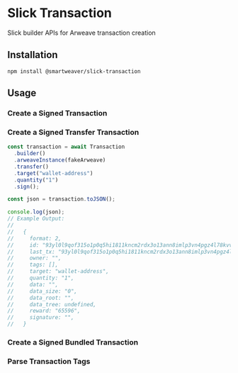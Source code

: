 # Slick Transaction

Slick builder APIs for Arweave transaction creation

## Installation

```text
npm install @smartweaver/slick-transaction
```

## Usage

### Create a Signed Transaction

### Create a Signed Transfer Transaction

```ts
const transaction = await Transaction
  .builder()
  .arweaveInstance(fakeArweave)
  .transfer()
  .target("wallet-address")
  .quantity("1")
  .sign();

const json = transaction.toJSON();

console.log(json);
// Example Output:
//
//   {
//     format: 2,
//     id: "93yl0l9qof315o1p0q5hi1811kncm2rdx3o13ann8imlp3vn4pgz4l78kvvm6q54",
//     last_tx: "93yl0l9qof315o1p0q5hi1811kncm2rdx3o13ann8imlp3vn4pgz4l78kvvm6q54",
//     owner: "",
//     tags: [],
//     target: "wallet-address",
//     quantity: "1",
//     data: "",
//     data_size: "0",
//     data_root: "",
//     data_tree: undefined,
//     reward: "65596",
//     signature: "",
//   }
```

### Create a Signed Bundled Transaction

### Parse Transaction Tags
